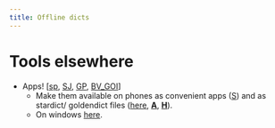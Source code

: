 ```yaml
---
title: Offline dicts
---
```


# Tools elsewhere

- Apps! \[[sp](http://sparshapps.com/), [SJ](https://play.google.com/store/apps/developer?id=Srujan+Jha), [GP](https://play.google.com/store/search?q=sanskrit&c=apps&docType=1&sp=CAFiCgoIc2Fuc2tyaXR6BRgAwAECigECCAE%3D:S:ANO1ljKT9XE), [BV_GOI](http://sanskrit.bharatavani.in/it-tools/)\]
    - Make them available on phones as convenient apps ([S](http://sparshapps.com/)) and as stardict/ goldendict files ([here](https://sites.google.com/site/sanskritcode/dictionaries), **[A](http://www.aupasana.com/stardict)**, **[H](http://sanskrit.inria.fr/goldendict.html)**).
    - On windows [here](https://sourceforge.net/projects/sandic/files/stats/timeline?dates=2012-03-01+to+2017-04-24).
